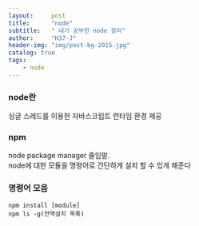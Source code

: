 ```yaml
---
layout:     post
title:      "node"
subtitle:   " 내가 공부한 node 정리"
author:     "H37-J"
header-img: "img/post-bg-2015.jpg"
catalog: true
tags:
    - node
---
```


### node란

싱글 스레드를 이용한 자바스크립트 런타임 환경 제공

### npm

node package manager 줄임말.  
node에 대한 모듈을 명령어로 간단하게 설치 할 수 있게 해준다

### 명령어 모음

``` terminal
npm install [module]
npm ls -g(전역설치 목록)
```
